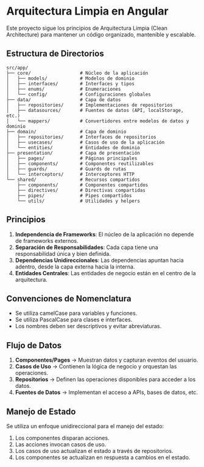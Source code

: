 # Arquitectura Limpia en Angular

Este proyecto sigue los principios de Arquitectura Limpia (Clean Architecture) para mantener un código organizado, mantenible y escalable.

## Estructura de Directorios

```
src/app/
├── core/                  # Núcleo de la aplicación
│   ├── models/            # Modelos de dominio
│   ├── interfaces/        # Interfaces y tipos
│   ├── enums/             # Enumeraciones
│   └── config/            # Configuraciones globales
├── data/                  # Capa de datos
│   ├── repositories/      # Implementaciones de repositorios
│   ├── datasources/       # Fuentes de datos (API, localStorage, etc.)
│   └── mappers/           # Convertidores entre modelos de datos y dominio
├── domain/                # Capa de dominio
│   ├── repositories/      # Interfaces de repositorios
│   ├── usecases/          # Casos de uso de la aplicación
│   └── entities/          # Entidades de dominio
├── presentation/          # Capa de presentación
│   ├── pages/             # Páginas principales
│   ├── components/        # Componentes reutilizables
│   ├── guards/            # Guards de rutas
│   └── interceptors/      # Interceptores HTTP
└── shared/                # Recursos compartidos
    ├── components/        # Componentes compartidos
    ├── directives/        # Directivas compartidas
    ├── pipes/             # Pipes compartidos
    └── utils/             # Utilidades y helpers
```

## Principios

1. **Independencia de Frameworks**: El núcleo de la aplicación no depende de frameworks externos.
2. **Separación de Responsabilidades**: Cada capa tiene una responsabilidad única y bien definida.
3. **Dependencias Unidireccionales**: Las dependencias apuntan hacia adentro, desde la capa externa hacia la interna.
4. **Entidades Centrales**: Las entidades de negocio están en el centro de la arquitectura.

## Convenciones de Nomenclatura

- Se utiliza camelCase para variables y funciones.
- Se utiliza PascalCase para clases e interfaces.
- Los nombres deben ser descriptivos y evitar abreviaturas.

## Flujo de Datos

1. **Componentes/Pages** → Muestran datos y capturan eventos del usuario.
2. **Casos de Uso** → Contienen la lógica de negocio y orquestan las operaciones.
3. **Repositorios** → Definen las operaciones disponibles para acceder a los datos.
4. **Fuentes de Datos** → Implementan el acceso a APIs, bases de datos, etc.

## Manejo de Estado

Se utiliza un enfoque unidireccional para el manejo del estado:

1. Los componentes disparan acciones.
2. Las acciones invocan casos de uso.
3. Los casos de uso actualizan el estado a través de repositorios.
4. Los componentes se actualizan en respuesta a cambios en el estado.